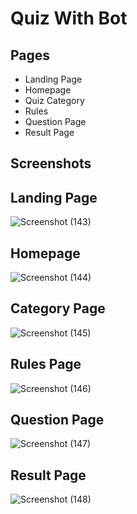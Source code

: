 
# Quiz With Bot

## Pages
- Landing Page
- Homepage
- Quiz Category
- Rules
- Question Page 
- Result Page

## Screenshots

## Landing Page

![Screenshot (143)](https://user-images.githubusercontent.com/72789516/154986088-c4c0249b-edaf-48a8-851f-00913326b00c.png)

## Homepage


![Screenshot (144)](https://user-images.githubusercontent.com/72789516/154986182-403d2fe3-47a2-4cd3-ad9e-3a8cb1cd72cb.png)

## Category Page


![Screenshot (145)](https://user-images.githubusercontent.com/72789516/154986339-67033174-047e-4386-a3b4-5d25d02a7742.png)

## Rules Page


![Screenshot (146)](https://user-images.githubusercontent.com/72789516/154986567-029dfe91-954c-49e5-82e2-244cdf81b3db.png)


## Question Page


![Screenshot (147)](https://user-images.githubusercontent.com/72789516/154986717-4f15b707-4ef3-4266-a115-12cb935ddba4.png)


## Result Page


![Screenshot (148)](https://user-images.githubusercontent.com/72789516/154986652-18fe4241-2156-4d0c-89e8-fd26477c1a81.png)










